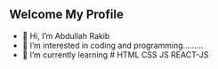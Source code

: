 ## Welcome My Profile


- 👋 Hi, I’m Abdullah Rakib
- 👀 I’m interested in  coding and programming.........
- 🌱 I’m currently learning # HTML CSS JS REACT-JS
  

